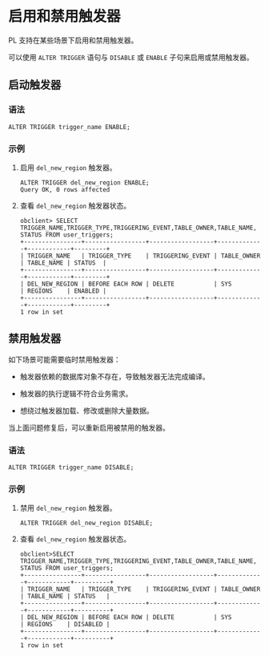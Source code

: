 启用和禁用触发器
=============================

PL 支持在某些场景下启用和禁用触发器。

可以使用 `ALTER TRIGGER` 语句与 `DISABLE` 或 `ENABLE` 子句来启用或禁用触发器。

启动触发器
--------------------------

### 语法

```unknow
ALTER TRIGGER trigger_name ENABLE;
```

### 示例

1. 启用 `del_new_region` 触发器。

   ```unknow
   ALTER TRIGGER del_new_region ENABLE;
   Query OK, 0 rows affected
   ```

2. 查看 `del_new_region` 触发器状态。

   ```unknow
   obclient> SELECT TRIGGER_NAME,TRIGGER_TYPE,TRIGGERING_EVENT,TABLE_OWNER,TABLE_NAME,
   STATUS FROM user_triggers;
   +----------------+-----------------+------------------+-------------+------------+---------+
   | TRIGGER_NAME   | TRIGGER_TYPE    | TRIGGERING_EVENT | TABLE_OWNER | TABLE_NAME | STATUS  |
   +----------------+-----------------+------------------+-------------+------------+---------+
   | DEL_NEW_REGION | BEFORE EACH ROW | DELETE           | SYS         | REGIONS    | ENABLED |
   +----------------+-----------------+------------------+-------------+------------+---------+
   1 row in set
   ```

禁用触发器
--------------------------

如下场景可能需要临时禁用触发器：

* 触发器依赖的数据库对象不存在，导致触发器无法完成编译。

* 触发器的执行逻辑不符合业务需求。

* 想绕过触发器加载、修改或删除大量数据。

当上面问题修复后，可以重新启用被禁用的触发器。

### 语法

```unknow
ALTER TRIGGER trigger_name DISABLE;
```

### 示例

1. 禁用 `del_new_region` 触发器。

   ```unknow
   ALTER TRIGGER del_new_region DISABLE;
   ```

2. 查看 `del_new_region` 触发器状态。

   ```unknow
   obclient>SELECT TRIGGER_NAME,TRIGGER_TYPE,TRIGGERING_EVENT,TABLE_OWNER,TABLE_NAME,
   STATUS FROM user_triggers;
   +----------------+-----------------+------------------+-------------+------------+----------+
   | TRIGGER_NAME   | TRIGGER_TYPE    | TRIGGERING_EVENT | TABLE_OWNER | TABLE_NAME | STATUS   |
   +----------------+-----------------+------------------+-------------+------------+----------+
   | DEL_NEW_REGION | BEFORE EACH ROW | DELETE           | SYS         | REGIONS    | DISABLED |
   +----------------+-----------------+------------------+-------------+------------+----------+
   1 row in set
   ```
